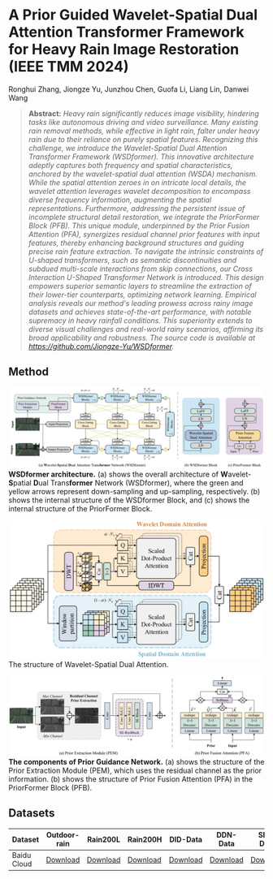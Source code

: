 # A Prior Guided Wavelet-Spatial Dual Attention Transformer Framework for Heavy Rain Image Restoration (IEEE TMM 2024)
Ronghui Zhang, Jiongze Yu, Junzhou Chen, Guofa Li, Liang Lin, Danwei Wang

> **Abstract:** *Heavy rain significantly reduces image visibility, hindering tasks like autonomous driving and video surveillance. Many existing rain removal methods, while effective in light rain, falter under heavy rain due to their reliance on purely spatial features. Recognizing this challenge, we introduce the Wavelet-Spatial Dual Attention Transformer Framework (WSDformer). This innovative architecture adeptly captures both frequency and spatial characteristics, anchored by the wavelet-spatial dual attention (WSDA) mechanism. While the spatial attention zeroes in on intricate local details, the wavelet attention leverages wavelet decomposition to encompass diverse frequency information, augmenting the spatial representations. Furthermore, addressing the persistent issue of incomplete structural detail restoration, we integrate the PriorFormer Block (PFB). This unique module, underpinned by the Prior Fusion Attention (PFA), synergizes residual channel prior features with input features, thereby enhancing background structures and guiding precise rain feature extraction. To navigate the intrinsic constraints of U-shaped transformers, such as semantic discontinuities and subdued multi-scale interactions from skip connections, our Cross Interaction U-Shaped Transformer Network is introduced. This design empowers superior semantic layers to streamline the extraction of their lower-tier counterparts, optimizing network learning. Empirical analysis reveals our method's leading prowess across rainy image datasets and achieves state-of-the-art performance, with notable supremacy in heavy rainfall conditions. This superiority extends to diverse visual challenges and real-world rainy scenarios, affirming its broad applicability and robustness. The source code is available at https://github.com/Jiongze-Yu/WSDformer.*

## Method
![WSDfprmer](fig/network.png)
**WSDformer architecture.** (a) shows the overall architecture of **W**avelet-**S**patial **D**ual Trans**former** Network (WSDformer), where the green and yellow arrows represent down-sampling and up-sampling, respectively. (b) shows the internal structure of the WSDformer Block, and (c) shows the internal structure of the PriorFormer Block.

![WSDA](fig/wsda.png)
The structure of Wavelet-Spatial Dual Attention.

![Priorformer](fig/priorformer.png)
**The components of Prior Guidance Network.** (a) shows the structure of the Prior Extraction Module (PEM), which uses the residual channel as the prior information. (b) shows the structure of Prior Fusion Attention (PFA) in the PriorFormer Block (PFB).

## Datasets
<table>
<thead>
  <tr>
    <th>Dataset</th>
    <th>Outdoor-rain</th>
    <th>Rain200L</th>
    <th>Rain200H</th>
    <th>DID-Data</th>
    <th>DDN-Data</th>
    <th>SPA-Data</th>
    <th>Rain100L</th>
    <th>Rain100H</th>
    <th>Cityscapes-rain</th>
  </tr>
</thead>
<tbody>
  <tr>
    <td>Baidu Cloud</td>
    <td> <a href="">Download </a> </td>
    <td> <a href="">Download </a> </td>
    <td> <a href="">Download </a> </td>
    <td> <a href="">Download </a> </td>
    <td> <a href="">Download </a> </td>
    <td> <a href="">Download </a> </td>
    <td> <a href="">Download </a> </td>
    <td> <a href="">Download </a> </td>
    <td> <a href="">Download </a> </td>
  </tr>
</tbody>
</table>
